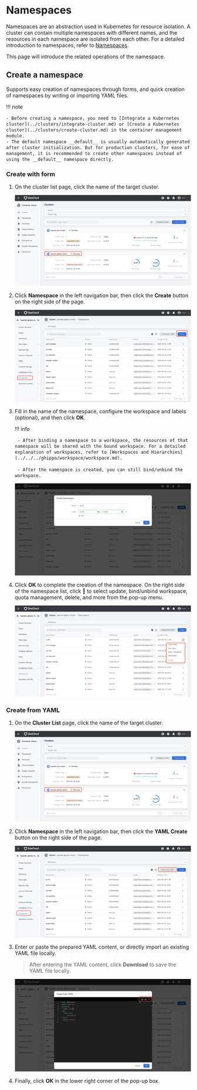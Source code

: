 # Namespaces

Namespaces are an abstraction used in Kubernetes for resource isolation. A cluster can contain multiple namespaces with different names, and the resources in each namespace are isolated from each other. For a detailed introduction to namespaces, refer to [Namespaces](https://kubernetes.io/docs/concepts/overview/working-with-objects/namespaces/).

This page will introduce the related operations of the namespace.

## Create a namespace

Supports easy creation of namespaces through forms, and quick creation of namespaces by writing or importing YAML files.

!!! note

    - Before creating a namespace, you need to [Integrate a Kubernetes cluster](../clusters/integrate-cluster.md) or [Create a Kubernetes cluster](../clusters/create-cluster.md) in the container management module.
    - The default namespace __default__ is usually automatically generated after cluster initialization. But for production clusters, for ease of management, it is recommended to create other namespaces instead of using the __default__ namespace directly.

### Create with form

1. On the cluster list page, click the name of the target cluster.

    ![Cluster Details](../images/crd01.png)

2. Click __Namespace__ in the left navigation bar, then click the __Create__ button on the right side of the page.

    ![Click to Create](../images/ns01.png)

3. Fill in the name of the namespace, configure the workspace and labels (optional), and then click __OK__.

    !!! info

        - After binding a namespace to a workspace, the resources of that namespace will be shared with the bound workspace. For a detailed explanation of workspaces, refer to [Workspaces and Hierarchies](../../../ghippo/workspace/workspace.md).

        - After the namespace is created, you can still bind/unbind the workspace.

    ![Fill the Form](../images/ns02.png)

4. Click __OK__ to complete the creation of the namespace. On the right side of the namespace list, click __┇__ to select update, bind/unbind workspace, quota management, delete, and more from the pop-up menu.

    ![More Operations](../images/ns03.png)


### Create from YAML

1. On the __Cluster List__ page, click the name of the target cluster.

    ![Cluster Details](../images/crd01.png)

2. Click __Namespace__ in the left navigation bar, then click the __YAML Create__ button on the right side of the page.

    ![Click to Create](../images/ns00.png)

3. Enter or paste the prepared YAML content, or directly import an existing YAML file locally.

    > After entering the YAML content, click __Download__ to save the YAML file locally.

    ![Click to Create](../images/ns04.png)

4. Finally, click __OK__ in the lower right corner of the pop-up box.
